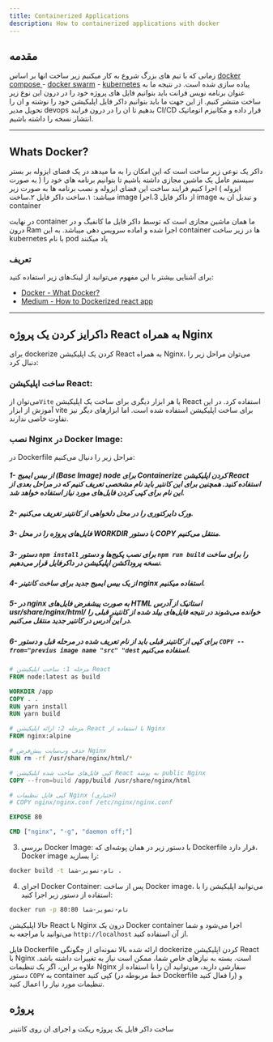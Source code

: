 ```yaml
---
title: Containerized Applications
description: How to containerized applications with docker
---
```


## مقدمه

زمانی که با تیم های بزرگ شروع به کار میکنیم زیر ساخت انها بر اساس [docker compose ](https://docs.docker.com/compose/)- [docker swarm](https://docs.docker.com/engine/swarm/) - [kubernetes](https://kubernetes.io/) پیاده سازی شده است.
در نتیجه ما به عنوان برنامه نویس فرانت باید بتوانیم فایل های پروژه خود را در درون این نوع زیر ساخت متنشر کنیم.
از این جهت ما باید بتوانیم داکر فایل اپلیکیشن خود را نوشته و ان را تحویل مدیر devops بدهیم تا ان را در درون فرایند CI/CD قرار داده و مکانیزم اتوماتیک انتشار نسخه را داشته باشیم.

---

## Whats Docker? 
داکر یک نوعی زیر ساخت است که این امکان را به ما میدهد در یک فضای ایزوله بر بستر سیستم عامل یک ماشین مجازی داشته باشیم تا بتوانیم برنامه های خود را ( به صورت ایزوله ) اجرا کنیم
فرایند ساخت این فضای ایزوله و نصب برنامه ها به صورت زیر میباشد:
۱.ساخت داکر فایل 
۲.ساخت image از داکر فایل 
3.اجرا image و تبدیل ان به container

در نهایت container ما همان ماشین مجازی است که توسط داکر فایل ما کانفیگ و در درون Ram اجرا شده و اماده سرویس دهی میباشد.
به این container ها در زیر ساخت kubernetes با نام pod یاد میکنند



### تعریف

برای آشنایی بیشتر با این مفهوم می‌توانید از لینک‌های زیر استفاده کنید:

-   [Docker - What Docker?](https://docs.docker.com/get-started/overview/)
-   [Medium - How to Dockerized react app](https://medium.com/swlh/dockerizing-your-reactjs-application-c59109e97861)

---
## داکرایز کردن یک پروژه React به همراه Nginx
برای dockerize کردن یک اپلیکیشن React به همراه Nginx، می‌توان مراحل زیر را دنبال کرد:

### ساخت اپلیکیشن React:
می‌توان از`Vite` یا هر ابزار دیگری برای ساخت یک اپلیکیشن React استفاده کرد. در این آموزش از ابزار vite برای ساخت اپلیکیشن استفاده شده است. اما ابزار‌های دیگر نیز تفاوت خاصی ندارند.

### نصب Nginx در Docker Image:
در Dockerfile مراحل زیر را دنیال می‌کنیم:  
  ##### 1- از بیس ایمیج (Base Image) node برای Containerize کردن اپلیکیشن React استفاده کنید. همچنین برای این کانتیر باید نام مشخصی تعریف کنیم که در مراحل         بعدی از این نام برای کپی کردن فایل‌‌های مورد نیاز استفاده خواهد شد.  
  ##### 2- ورک دایرکتوری را در محل دلخواهی از کانتینر تغریف می‌کنیم.  
  ##### 3- فایل‌های پروژه را در محل WORKDIR با دستور COPY منتقل می‌کنیم. 
  ##### 3- دستور `npm install` برای نصب پکیج‌ها و دستور `npm run build` را برای ساخت نسخه پروداکشن اپلیکیشن در داکرفایل قرار می‌دهیم.  
  ##### 4- از یک بیس ایمیج جدید برای ساخت کانتینر nginx استفاده میکنیم.  
  ##### 5- در nginx به صورت پیشفرض فایل‌های HTML استاتیک از آدرس usr/share/nginx/html/ خوانده می‌شوند در نتیجه فایل‌های بیلد شده از کانتینر قبلی را در این           آدرس در کانتیر جدید منتقل می‌کنیم.  
  ##### 6- برای کپی از کانتینر قبلی باید از نام تعریف شده در مرحله قبل و دستور `COPY --from="previus image name "src" "dest` استفاده می‌کنیم.  

```Dockerfile
# مرحله 1: ساخت اپلیکیشن React
FROM node:latest as build

WORKDIR /app
COPY . .
RUN yarn install
RUN yarn build

# مرحله 2: ارائه اپلیکیشن React با استفاده از Nginx
FROM nginx:alpine

# حذف وب‌سایت پیش‌فرض Nginx
RUN rm -rf /usr/share/nginx/html/*

# کپی فایل‌های ساخت شده اپلیکیشن React به پوشه public Nginx
COPY --from=build /app/build /usr/share/nginx/html

# کپی فایل تنظیمات Nginx (اختیاری)
# COPY nginx/nginx.conf /etc/nginx/nginx.conf

EXPOSE 80

CMD ["nginx", "-g", "daemon off;"]
```

3. بررسی Docker Image:
با دستور زیر در همان پوشه‌ای که Dockerfile قرار دارد، Docker image را بسازید:

```bash
docker build -t نام-تصویر-شما .
```

4. اجرای Docker Container:
پس از ساخت Docker image، می‌توانید اپلیکیشن را با استفاده از دستور زیر اجرا کنید:

```bash
docker run -p 80:80 نام-تصویر-شما
```

حالا اپلیکیشن React با Nginx درون یک Docker container اجرا می‌شود و شما می‌توانید با مراجعه به `http://localhost` از آن استفاده کنید.

فایل Dockerfile ارائه شده بالا نمونه‌ای از چگونگی dockerize کردن اپلیکیشن React با Nginx است. بسته به نیازهای خاص شما، ممکن است نیاز به تغییرات داشته باشد. علاوه بر این، اگر یک تنظیمات Nginx سفارشی دارید، می‌توانید آن را با استفاده از دستور `COPY` به container کپی کنید (خط مربوطه در Dockerfile را فعال کنید) و تنظیمات مورد نیاز را اعمال کنید.


## پروژه

ساخت داکر فایل یک پروژه ریکت و اجرای ان روی کانتینر 
